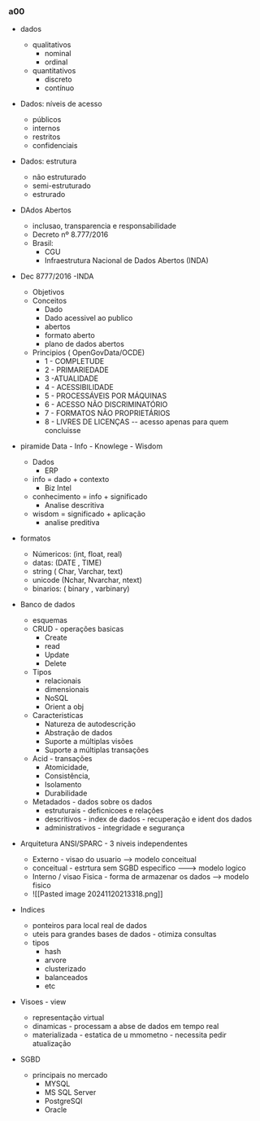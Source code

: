 ### a00

 - dados
	 - qualitativos
		 - nominal
		 - ordinal
	 - quantitativos
		 - discreto
		 - contínuo

- Dados: níveis de acesso 
	- públicos
	- internos 
	- restritos 
	- confidenciais

- Dados: estrutura
	- não estruturado
	- semi-estruturado
	- estrurado

- DAdos Abertos
	- inclusao, transparencia e responsabilidade
	- Decreto nº 8.777/2016
	- Brasil:
		- CGU
		- Infraestrutura Nacional de Dados Abertos (INDA)

- Dec 8777/2016 -INDA
	- Objetivos
	- Conceitos
		- Dado
		- Dado acessivel ao publico
		- abertos
		- formato aberto
		- plano de dados abertos
	- Principios ( OpenGovData/OCDE)
		- 1 - COMPLETUDE
		- 2 - PRIMARIEDADE
		- 3 -ATUALIDADE
		- 4 - ACESSIBILIDADE
		- 5 - PROCESSÁVEIS POR MÁQUINAS
		- 6 - ACESSO NÃO DISCRIMINATÓRIO
		- 7 - FORMATOS NÃO PROPRIETÁRIOS
		- 8 - LIVRES DE LICENÇAS -- acesso apenas para quem concluisse 

- piramide Data - Info - Knowlege - Wisdom
	- Dados
		- ERP
	- info = dado + contexto
		- Biz Intel
	- conhecimento = info + significado
		- Analise descritiva
	- wisdom = significado + aplicação
		- analise preditiva

- formatos
	- Númericos:  (int, float, real)
	- datas: (DATE , TIME)
	- string ( Char, Varchar, text)
	- unicode (Nchar, Nvarchar, ntext)
	- binarios: ( binary , varbinary)


- Banco de dados
	- esquemas
	- CRUD - operações basicas
		- Create
		- read
		- Update
		- Delete
	- Tipos
		- relacionais
		- dimensionais
		- NoSQL
		- Orient a obj
	- Caracteristicas
		- Natureza de autodescrição 
		- Abstração de dados 
		- Suporte a múltiplas visões 
		- Suporte a múltiplas transações
	- Acid - transações
		- Atomicidade, 
		- Consistência, 
		- Isolamento 
		- Durabilidade
	- Metadados - dados sobre os dados
		- estruturais - deficnicoes e relações
		- descritivos - index de dados - recuperação e ident dos dados
		- administrativos - integridade e segurança

- Arquitetura ANSI/SPARC - 3 niveis independentes
	- Externo - visao do usuario --> modelo conceitual
	- conceitual - estrtura sem SGBD especifico ---> modelo logico
	- Interno / visao Fisica - forma de armazenar os dados --> modelo fisico
	- ![[Pasted image 20241120213318.png]]

- Indices
	- ponteiros para local real de dados
	- uteis para grandes bases de dados - otimiza consultas
	- tipos
		- hash
		- arvore
		- clusterizado
		- balanceados
		- etc

- Visoes - view
	- representação virtual
	- dinamicas - processam a abse de dados em tempo real
	- materializada - estatica de u mmometno - necessita pedir atualização

- SGBD
	- principais no mercado
		- MYSQL
		- MS SQL Server
		- PostgreSQl
		- Oracle